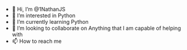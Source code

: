 - 👋 Hi, I’m @1NathanJS
- 👀 I’m interested in Python
- 🌱 I’m currently learning Python
- 💞️ I’m looking to collaborate on Anything that I am capable of helping with
- 📫 How to reach me

<!---
1NathanJS/1NathanJS is a ✨ special ✨ repository because its `README.md` (this file) appears on your GitHub profile.
You can click the Preview link to take a look at your changes.
--->
